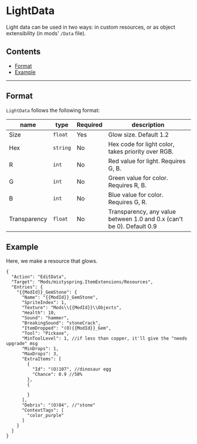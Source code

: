 # LightData

Light data can be used in two ways: in custom resources, or as object extensibility (in mods' `/Data` file).

## Contents

* [Format](#format)
* [Example](#example)

---

## Format

`LightData` follows the following format:


| name         | type     | Required | description                                                           |
|--------------|----------|----------|-----------------------------------------------------------------------|
| Size         | `float`  | Yes      | Glow size. Default 1.2                                                |
| Hex          | `string` | No       | Hex code for light color, takes priority over RGB.                    |
| R            | `int`    | No       | Red value for light. Requires G, B.                                   |
| G            | `int`    | No       | Green value for color. Requires R, B.                                 |
| B            | `int`    | No       | Blue value for color. Requires G, R.                                  |
| Transparency | `float`  | No       | Transparency, any value between 1.0 and 0.x (can't be 0). Default 0.9 |

## Example

Here, we make a resource that glows.

```jsonc
{
  "Action": "EditData",
  "Target": "Mods/mistyspring.ItemExtensions/Resources",
  "Entries": {
    "{{ModId}}_GemStone": {
      "Name": "{{ModId}}_GemStone",
      "SpriteIndex": 1,
      "Texture": "Mods\\{{ModId}}\\Objects",
      "Health": 10,
      "Sound": "hammer",
      "BreakingSound": "stoneCrack",
      "ItemDropped": "(O){{ModId}}_Gem",
      "Tool": "Pickaxe",
      "MinToolLevel": 1, //if less than copper, it'll give the "needs upgrade" msg
      "MinDrops": 1,
      "MaxDrops": 3,
      "ExtraItems": [
        {
          "Id": "(O)107", //dinosaur egg
          "Chance": 0.9 //50%
        },
        {

        }
      ],
      "Debris": "(O)84", //"stone"
      "ContextTags": [
        "color_purple"
      ]
    }
  }
}
```
